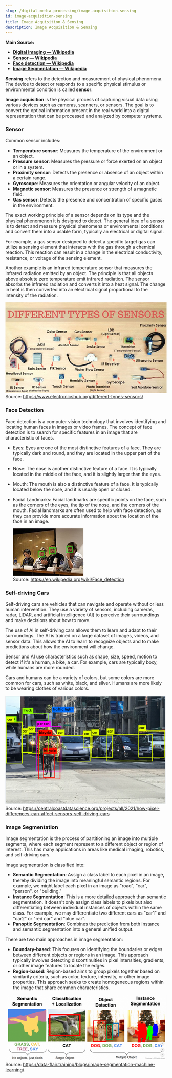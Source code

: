 ```yaml
---
slug: /digital-media-processing/image-acquisition-sensing
id: image-acquisition-sensing
title: Image Acquisition & Sensing
description: Image Acquisition & Sensing
---
```


**Main Source:**

- **[Digital Imaging — Wikipedia](https://en.wikipedia.org/wiki/Digital_imaging)**
- **[Sensor — Wikipedia ](https://en.wikipedia.org/wiki/Sensor)**
- **[Face detection — Wikipedia ](https://en.wikipedia.org/wiki/Face_detection)**
- **[Image Segmentation — Wikipedia ](https://en.wikipedia.org/wiki/Image_segmentation)**

**Sensing** refers to the detection and measurement of physical phenomena. The device to detect or responds to a specific physical stimulus or environmental condition is called **sensor**.

**Image acquisition** is the physical process of capturing visual data using various devices such as cameras, scanners, or sensors. The goal is to convert the optical information present in the real world into a digital representation that can be processed and analyzed by computer systems.

### Sensor

Common sensor includes:

- **Temperature sensor**: Measures the temperature of the environment or an object.
- **Pressure sensor**: Measures the pressure or force exerted on an object or in a system.
- **Proximity sensor**: Detects the presence or absence of an object within a certain range.
- **Gyroscope**: Measures the orientation or angular velocity of an object.
- **Magnetic sensor**: Measures the presence or strength of a magnetic field.
- **Gas sensor**: Detects the presence and concentration of specific gases in the environment.

The exact working principle of a sensor depends on its type and the physical phenomenon it is designed to detect. The general idea of a sensor is to detect and measure physical phenomena or environmental conditions and convert them into a usable form, typically an electrical or digital signal.

For example, a gas sensor designed to detect a specific target gas can utilize a sensing element that interacts with the gas through a chemical reaction. This reaction can result in a change in the electrical conductivity, resistance, or voltage of the sensing element.

Another example is an infrared temperature sensor that measures the infrared radiation emitted by an object. The principle is that all objects above absolute zero temperature emit infrared radiation. The sensor absorbs the infrared radiation and converts it into a heat signal. The change in heat is then converted into an electrical signal proportional to the intensity of the radiation.

![Image showing various type of sensor](./sensor.jpg)  
Source: https://www.electronicshub.org/different-types-sensors/

### Face Detection

Face detection is a computer vision technology that involves identifying and locating human faces in images or video frames. The concept of face detection is to search for specific features in an image that are characteristic of faces.

- Eyes: Eyes are one of the most distinctive features of a face. They are typically dark and round, and they are located in the upper part of the face.
- Nose: The nose is another distinctive feature of a face. It is typically located in the middle of the face, and it is slightly larger than the eyes.
- Mouth: The mouth is also a distinctive feature of a face. It is typically located below the nose, and it is usually open or closed.
- Facial Landmarks: Facial landmarks are specific points on the face, such as the corners of the eyes, the tip of the nose, and the corners of the mouth. Facial landmarks are often used to help with face detection, as they can provide more accurate information about the location of the face in an image.

  ![A human face is detected and marked in green square](./face-detection.jpg)  
  Source: https://en.wikipedia.org/wiki/Face_detection

### Self-driving Cars

Self-driving cars are vehicles that can navigate and operate without or less human intervention. They use a variety of sensors, including cameras, radar, LIDAR, and artificial intelligence (AI) to perceive their surroundings and make decisions about how to move.

The use of AI in self-driving cars allows them to learn and adapt to their surroundings. The AI is trained on a large dataset of images, videos, and sensor data. This allows the AI to learn to recognize objects and to make predictions about how the environment will change.

Sensor and AI use characteristics such as shape, size, speed, motion to detect if it's a human, a bike, a car. For example, cars are typically boxy, while humans are more rounded.

Cars and humans can be a variety of colors, but some colors are more common for cars, such as white, black, and silver. Humans are more likely to be wearing clothes of various colors.

![A self-driving cars identified car, bicycle, truck, and traffic light](./self-driving-cars.png)  
Source: https://centralcoastdatascience.org/projects/all/2021/how-pixel-differences-can-affect-sensors-self-driving-cars

### Image Segmentation

Image segmentation is the process of partitioning an image into multiple segments, where each segment represent to a different object or region of interest. This has many applications in areas like medical imaging, robotics, and self-driving cars.

Image segmentation is classified into:

- **Semantic Segmentation**: Assign a class label to each pixel in an image, thereby dividing the image into meaningful semantic regions. For example, we might label each pixel in an image as "road", "car", "person", or "building."
- **Instance Segmentation**: This is a more detailed approach than semantic segmentation. It doesn't only assign class labels to pixels but also differentiating between individual instances of objects within the same class. For example, we may differentiate two different cars as "car1" and "car2" or "red car" and "blue car".
- **Panoptic Segmentation**: Combines the prediction from both instance and semantic segmentation into a general unified output.

There are two main approaches in image segmentation:

- **Boundary-based**: This focuses on identifying the boundaries or edges between different objects or regions in an image. This approach typically involves detecting discontinuities in pixel intensities, gradients, or other image features to locate the edges.
- **Region-based**: Region-based aims to group pixels together based on similarity criteria, such as color, texture, intensity, or other image properties. This approach seeks to create homogeneous regions within the image that share common characteristics.

![Grass, cat, tree, and sky is segmented into four distinct region](./image-segmentation.png)  
Source: https://data-flair.training/blogs/image-segmentation-machine-learning/
